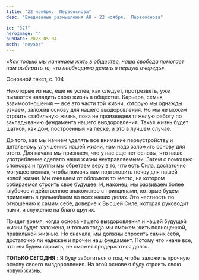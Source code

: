```yaml
---
title: "22 ноября.  Первооснова"
desc: "Ежедневные размышления АН - 22 ноября.  Первооснова"

id: "327"
heroImage: ""
pubDate: 2023-05-04
moth: "noyabr"
---
```


_«Как только мы начинаем жить в обществе, наша свобода помогает нам выбирать
то, что необходимо делать в первую очередь»._

Основной текст, с. 104

Некоторые из нас, еще не успев, как следует, протрезветь, уже пытаются
наладить свою жизнь в обществе. Карьера, семья, взаимоотношения — все это
части той жизни, которую мы однажды узнаем, заложив основу для нашего
выздоровления. Но мы не можем строить стабильную жизнь, пока не произведем
тяжелую работу по закладыванию фундамента нашего выздоровления. Такая жизнь
будет шаткой, как дом, построенный на песке, и это в лучшем случае.

До того, как мы начнем уделять все внимание переустройству и детальному
улучшению нашей жизни, нам надо заложить основу для этого. Для начала мы
признаем, что у нас еще нет основы, что наше употребление сделало наши жизни
неуправляемыми. Затем с помощью спонсора и группы мы обретаем веру в то, что
есть Сила, достаточно могущественная, чтобы помочь нам подготовить почву для
нашей новой жизни. Мы очищаем от обломков то место, на котором собираемся
строить свое будущее. И, наконец, мы развиваем более глубокое и действенное
знакомство с принципами, которые будем применять в дальнейшем во всех наших
делах. Это честность по отношению к самим себе, доверие к Высшей Силе, которая
руководит нами, и служение на благо других.

Придет время, когда основа нашего выздоровления и нашей будущей жизни будет
заложена, и только тогда мы сможем жить полноценной, правильной жизнью. Но
сначала, мы должны спросить самих себя, достаточно ли надежен и прочен наш
фундамент. Потому что иначе все, что мы будем строить, не сможет продержаться
долго.

**ТОЛЬКО СЕГОДНЯ** **:** Я буду заботиться о том, чтобы заложить прочную
основу своего выздоровления. На этой основе я буду строить свою новую жизнь.
